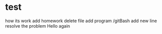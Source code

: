 # test
how its work
add homework
delete file
add program
/gitBash
add new line
resolve the problem
Hello again

